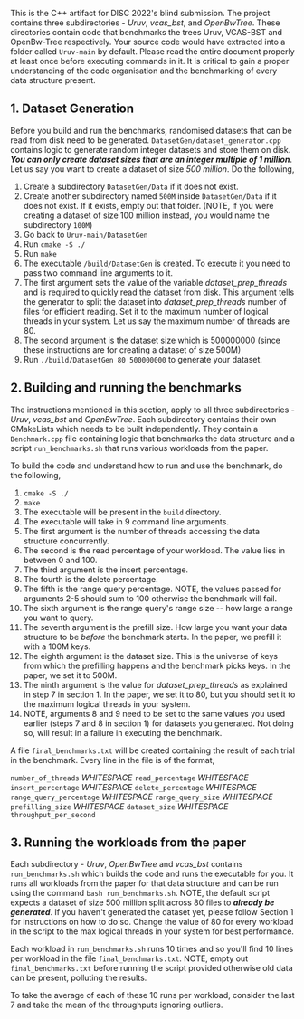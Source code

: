 This is the C++ artifact for DISC 2022's blind submission. The project
contains three subdirectories - _Uruv_, _vcas_bst_, and _OpenBwTree_. These directories
contain code that benchmarks the trees Uruv, VCAS-BST and OpenBw-Tree
respectively. Your source code would have extracted into a folder 
called `Uruv-main` by default. Please read the entire document properly
at least once before executing commands in it. It is critical to gain
a proper understanding of the code organisation and the benchmarking
of every data structure present.

## 1. Dataset Generation
Before you build and run the benchmarks, randomised datasets 
that can be read from disk need to be generated. `DatasetGen/dataset_generator.cpp`
contains logic to generate random integer datasets and store them 
on disk. _**You can only create dataset sizes that are an integer multiple of 1 million**_.
Let us say you want to create a dataset of size _500 million_. Do the following,
1. Create a subdirectory `DatasetGen/Data` if it does not exist. 
2. Create another subdirectory named `500M` inside `DatasetGen/Data` if it
does not exist. If it exists, empty out that folder. (NOTE, if you were 
creating a dataset of size 100 million instead, you would name 
the subdirectory `100M`)
3. Go back to `Uruv-main/DatasetGen`
4. Run `cmake -S ./`
5. Run `make`
6. The executable `/build/DatasetGen` is created. To execute it you 
need to pass two command line arguments to it. 
7. The first argument sets the value of the variable _dataset_prep_threads_
and is required to quickly read the dataset from disk. This argument 
tells the generator to split the dataset into _dataset_prep_threads_ 
number of files for efficient reading. Set it to the
maximum number of logical threads in your system. Let us say the 
maximum number of threads are 80.
8. The second argument is the dataset size which is 500000000 (since
these instructions are for creating a dataset of size 500M)
9. Run `./build/DatasetGen 80 500000000` to generate your dataset.

## 2. Building and running the benchmarks
The instructions mentioned in this section, apply to all three subdirectories - 
_Uruv_, _vcas_bst_ and _OpenBwTree_. Each subdirectory contains 
their own CMakeLists which needs to be built independently. They 
contain a `Benchmark.cpp` file containing logic that benchmarks the
data structure and a script `run_benchmarks.sh` that runs various
workloads from the paper.

To build the code and understand how to run and use the benchmark, 
do the following,
1. `cmake -S ./`
2. `make`
3. The executable will be present in the `build` directory.
4. The executable will take in 9 command line arguments. 
5. The first argument is the number of threads accessing the data structure
concurrently.
6. The second is the read percentage of your workload. The value lies
in between 0 and 100.
7. The third argument is the insert percentage.
8. The fourth is the delete percentage.
9. The fifth is the range query percentage. NOTE, the values passed 
for arguments 2-5 should sum to 100 otherwise the benchmark will fail.
10. The sixth argument is the range query's range size -- how large a
range you want to query.
11. The seventh argument is the prefill size. How large you want
your data structure to be _before_ the benchmark starts. In the paper, 
we prefill it with a 100M keys.
12. The eighth argument is the dataset size. This is the universe of keys
from which the prefilling happens and the benchmark picks keys. In
the paper, we set it to 500M.
13. The ninth argument is the value for _dataset_prep_threads_ as
explained in step 7 in section 1. In the paper, we set it to 80, but 
you should set it to the maximum logical threads in your system.
14. NOTE, arguments 8 and 9 need to be set to the same values you used
earlier (steps 7 and 8 in section 1) for datasets you generated. Not doing so, will result in a
failure in executing the benchmark.

A file `final_benchmarks.txt` will be created
containing the result of each trial in the benchmark. Every line in
the file is of the format,

`number_of_threads` _WHITESPACE_ `read_percentage` _WHITESPACE_ `insert_percentage` _WHITESPACE_
`delete_percentage` _WHITESPACE_ `range_query_percentage` _WHITESPACE_
`range_query_size` _WHITESPACE_ `prefilling_size` _WHITESPACE_ `dataset_size`
_WHITESPACE_ `throughput_per_second`

## 3. Running the workloads from the paper
Each subdirectory - _Uruv_, *OpenBwTree* and _vcas_bst_ contains `run_benchmarks.sh` 
which builds the code and runs the executable for you. It runs all 
workloads from the paper for that data structure and can be run using the command
`bash run_benchmarks.sh`. NOTE, the default script expects a dataset
of size 500 million split across 80 files to _**already be generated**_. If
you haven't generated the dataset yet, please follow Section 1 for
instructions on how to do so. Change the value of 80 for every workload 
in the script to the max logical threads in your system for best 
performance.

Each workload in `run_benchmarks.sh` runs 10 times and so you'll
find 10 lines per workload in the file `final_benchmarks.txt`. NOTE,
empty out `final_benchmarks.txt` before running the script provided
otherwise old data can be present, polluting the results.

To take the average of each of these 10 runs per workload, consider
the last 7 and take the mean of the throughputs ignoring
outliers.